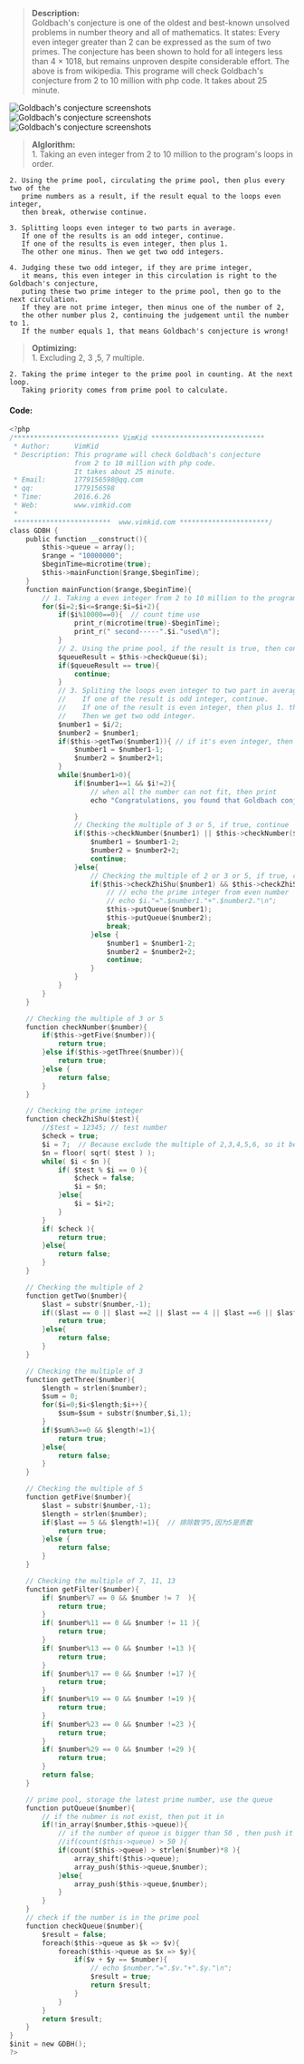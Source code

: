 ><b>Description:</b><br>
    Goldbach's conjecture is one of the oldest and best-known unsolved problems in number theory and all of mathematics. It states: 
    Every even integer greater than 2 can be expressed as the sum of two primes.
    The conjecture has been shown to hold for all integers less than 4 × 1018, but remains unproven despite considerable effort.
    The above is from wikipedia.
    This programe will check Goldbach's conjecture from 2 to 10 million with php code. It takes about 25 minute.

![Goldbach's conjecture screenshots](http://images.vimkid.com/1_100/6_1.jpg "Goldbach's conjecture screenshots")
![Goldbach's conjecture screenshots](http://images.vimkid.com/1_100/6_2.jpg "Goldbach's conjecture screenshots")
![Goldbach's conjecture screenshots](http://images.vimkid.com/1_100/6_3.jpg "Goldbach's conjecture screenshots")

><b>Alglorithm:</b><br>
    1. Taking an even integer from 2 to 10 million to the program's loops in order. 

    2. Using the prime pool, circulating the prime pool, then plus every two of the 
       prime numbers as a result, if the result equal to the loops even integer, 
       then break, otherwise continue. 

    3. Splitting loops even integer to two parts in average. 
       If one of the results is an odd integer, continue.  
       If one of the results is even integer, then plus 1. 
       The other one minus. Then we get two odd integers. 

    4. Judging these two odd integer, if they are prime integer, 
       it means, this even integer in this circulation is right to the Goldbach's conjecture, 
       puting these two prime integer to the prime pool, then go to the next circulation. 
       If they are not prime integer, then minus one of the number of 2, 
       the other number plus 2, continuing the judgement until the number to 1. 
       If the number equals 1, that means Goldbach's conjecture is wrong!

><b>Optimizing:</b><br>
    1. Excluding 2, 3 ,5, 7 multiple.

    2. Taking the prime integer to the prime pool in counting. At the next loop.
       Taking priority comes from prime pool to calculate.


#### Code:
```c
<?php
/************************** VimKid ****************************
 * Author:      VimKid
 * Description: This programe will check Goldbach's conjecture 
                from 2 to 10 million with php code. 
                It takes about 25 minute.
 * Email:       1779156598@qq.com
 * qq:          1779156598
 * Time:        2016.6.26
 * Web:         www.vimkid.com
 *
 ************************  www.vimkid.com **********************/
class GDBH {
    public function __construct(){
        $this->queue = array();
        $range = "10000000";  
        $beginTime=microtime(true);
        $this->mainFunction($range,$beginTime);
    }
    function mainFunction($range,$beginTime){
        // 1. Taking a even integer from 2 to 10 million to the programe's loops in order.
        for($i=2;$i<=$range;$i=$i+2){
            if($i%10000==0){  // count time use
                print_r(microtime(true)-$beginTime);
                print_r(" second-----".$i."used\n");
            }
            // 2. Using the prime pool, if the result is true, then continue.
            $queueResult = $this->checkQueue($i);
            if($queueResult == true){
                continue;  
            }
            // 3. Spliting the loops even integer to two part in average. 
            //    If one of the result is odd integer, continue.
            //    If one of the result is even integer, then plus 1. the other one minus 1.
            //    Then we get two odd integer. 
            $number1 = $i/2;
            $number2 = $number1;
            if($this->getTwo($number1)){ // if it's even integer, then change to odd integer
                $number1 = $number1-1;
                $number2 = $number2+1;
            }
            while($number1>0){
                if($number1==1 && $i!=2){  
                    // when all the number can not fit, then print
                    echo "Congratulations, you found that Goldbach conjecture was wrong! And the number is".$i; die;

                }
                // Checking the multiple of 3 or 5, if true, continue
                if($this->checkNumber($number1) || $this->checkNumber($number2)){ 
                    $number1 = $number1-2;
                    $number2 = $number2+2;
                    continue;
                }else{
                    // Checking the multiple of 2 or 3 or 5, if true, continue
                    if($this->checkZhiShu($number1) && $this->checkZhiShu($number2)){ 
                        // // echo the prime integer from even number 
                        // echo $i."=".$number1."+".$number2."\n"; 
                        $this->putQueue($number1);
                        $this->putQueue($number2);
                        break;
                    }else {
                        $number1 = $number1-2;
                        $number2 = $number2+2;
                        continue;
                    }
                }
            }
        }
    }

    // Checking the multiple of 3 or 5
    function checkNumber($number){
        if($this->getFive($number)){
            return true;
        }else if($this->getThree($number)){
            return true;
        }else {
            return false;
        }
    }

    // Checking the prime integer
    function checkZhiShu($test){
        //$test = 12345; // test number
        $check = true;
        $i = 7;  // Because exclude the multiple of 2,3,4,5,6, so it begin with 7
        $n = floor( sqrt( $test ) );
        while( $i < $n ){
            if( $test % $i == 0 ){
                $check = false;
                $i = $n;
            }else{
                $i = $i+2;
            }
        }
        if( $check ){
            return true;
        }else{
            return false;
        }
    }

    // Checking the multiple of 2
    function getTwo($number){
        $last = substr($number,-1);
        if(($last == 0 || $last ==2 || $last == 4 || $last ==6 || $last == 8 ) && $number!=2){
            return true;
        }else{
            return false;
        }
    }

    // Checking the multiple of 3
    function getThree($number){
        $length = strlen($number);
        $sum = 0;
        for($i=0;$i<$length;$i++){
            $sum=$sum + substr($number,$i,1);
        }
        if($sum%3==0 && $length!=1){
            return true;
        }else{
            return false;
        }
    }

    // Checking the multiple of 5
    function getFive($number){
        $last = substr($number,-1);
        $length = strlen($number);
        if($last == 5 && $length!=1){  // 排除数字5,因为5是质数
            return true;
        }else {
            return false;
        }
    }

    // Checking the multiple of 7, 11, 13
    function getFilter($number){
        if( $number%7 == 0 && $number != 7  ){
            return true;
        }
        if( $number%11 == 0 && $number != 11 ){
            return true;
        }
        if( $number%13 == 0 && $number !=13 ){
            return true;
        }
        if( $number%17 == 0 && $number !=17 ){
            return true;
        }
        if( $number%19 == 0 && $number !=19 ){
            return true;
        }
        if( $number%23 == 0 && $number !=23 ){
            return true;
        }
        if( $number%29 == 0 && $number !=29 ){
            return true;
        }
        return false;
    }

    // prime pool, storage the latest prime number, use the queue
    function putQueue($number){
        // if the nubmer is not exist, then put it in 
        if(!in_array($number,$this->queue)){
            // if the number of queue is bigger than 50 , then push it from queue
            //if(count($this->queue) > 50 ){
            if(count($this->queue) > strlen($number)*8 ){
                array_shift($this->queue);
                array_push($this->queue,$number);
            }else{
                array_push($this->queue,$number);
            }
        }
    }  
    // check if the number is in the prime pool
    function checkQueue($number){
        $result = false;
        foreach($this->queue as $k => $v){
            foreach($this->queue as $x => $y){
                if($v + $y == $number){
                    // echo $number."=".$v."+".$y."\n";
                    $result = true;
                    return $result;
                }
            }
        }
        return $result;
    }
}
$init = new GDBH();
?>
